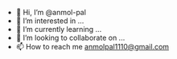 - 👋 Hi, I’m @anmol-pal
- 👀 I’m interested in ...
- 🌱 I’m currently learning ...
- 💞️ I’m looking to collaborate on ...
- 📫 How to reach me anmolpal1110@gmail.com

<!---
anmol-pal/anmol-pal is a ✨ special ✨ repository because its `README.md` (this file) appears on your GitHub profile.
You can click the Preview link to take a look at your changes.
--->
